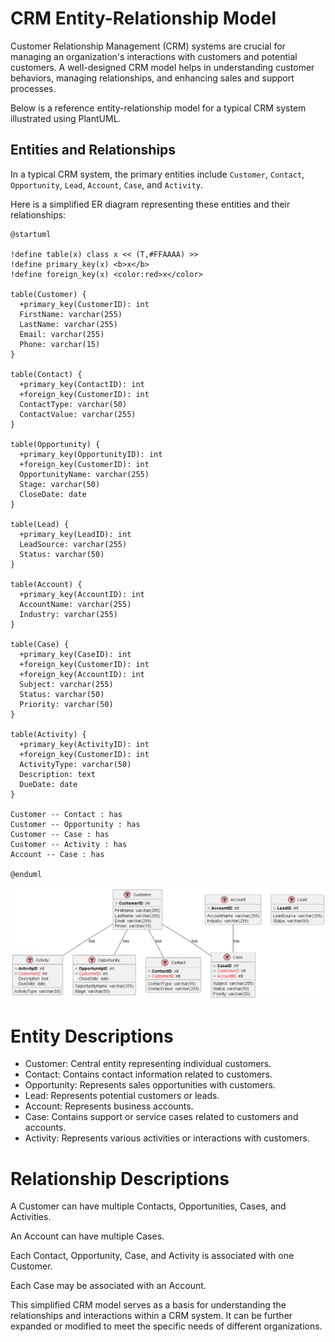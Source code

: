 # CRM Entity-Relationship Model

Customer Relationship Management (CRM) systems are crucial for managing an 
organization's interactions with customers and potential customers.
A well-designed CRM model helps in understanding customer behaviors,
managing relationships, and enhancing sales and support processes.

Below is a reference entity-relationship model for a typical CRM system illustrated using PlantUML.

## Entities and Relationships

In a typical CRM system, the primary entities include 
`Customer`, `Contact`, `Opportunity`, `Lead`, `Account`, `Case`, and `Activity`.

Here is a simplified ER diagram representing these entities and their relationships:

```plantuml
@startuml

!define table(x) class x << (T,#FFAAAA) >>
!define primary_key(x) <b>x</b>
!define foreign_key(x) <color:red>x</color>

table(Customer) {
  +primary_key(CustomerID): int
  FirstName: varchar(255)
  LastName: varchar(255)
  Email: varchar(255)
  Phone: varchar(15)
}

table(Contact) {
  +primary_key(ContactID): int
  +foreign_key(CustomerID): int
  ContactType: varchar(50)
  ContactValue: varchar(255)
}

table(Opportunity) {
  +primary_key(OpportunityID): int
  +foreign_key(CustomerID): int
  OpportunityName: varchar(255)
  Stage: varchar(50)
  CloseDate: date
}

table(Lead) {
  +primary_key(LeadID): int
  LeadSource: varchar(255)
  Status: varchar(50)
}

table(Account) {
  +primary_key(AccountID): int
  AccountName: varchar(255)
  Industry: varchar(255)
}

table(Case) {
  +primary_key(CaseID): int
  +foreign_key(CustomerID): int
  +foreign_key(AccountID): int
  Subject: varchar(255)
  Status: varchar(50)
  Priority: varchar(50)
}

table(Activity) {
  +primary_key(ActivityID): int
  +foreign_key(CustomerID): int
  ActivityType: varchar(50)
  Description: text
  DueDate: date
}

Customer -- Contact : has
Customer -- Opportunity : has
Customer -- Case : has
Customer -- Activity : has
Account -- Case : has

@enduml
```
![CRM](images/crm.png)

# Entity Descriptions
- Customer: Central entity representing individual customers.
- Contact: Contains contact information related to customers.
- Opportunity: Represents sales opportunities with customers.
- Lead: Represents potential customers or leads.
- Account: Represents business accounts.
- Case: Contains support or service cases related to customers and accounts.
- Activity: Represents various activities or interactions with customers.

# Relationship Descriptions
A Customer can have multiple Contacts, Opportunities, Cases, and Activities.

An Account can have multiple Cases.

Each Contact, Opportunity, Case, and Activity is associated with one Customer.

Each Case may be associated with an Account.

This simplified CRM model serves as a basis for understanding the relationships and interactions within a CRM system. It can be further expanded or modified to meet the specific needs of different organizations.
